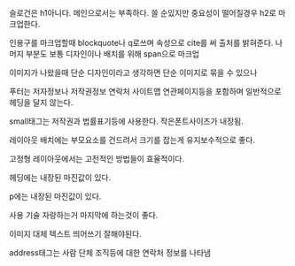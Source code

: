 슬로건은 h1아니다. 메인으로서는 부족하다. 쓸 순있지만 중요성이 떨어질경우 h2로 마크업한다.

인용구를 마크업할때 blockquote나 q로쓰며 속성으로 cite를 써 출처를 밝혀준다. 나머지 부분도 보통 디자인이나 배치를 위해 span으로 마크업

이미지가 나왔을때 단순 디자인이라고 생각하면 단순 이미지로 묶을 수 있으나 

푸터는 저자정보나 저작권정보 연락처 사이트맵 연관페이지등을 포함하며 일반적으로 헤딩을 달지 않는다.

small태그는 저작권과 법률표기등에 사용한다. 작은폰트사이즈가 내장됨.

레이아웃 배치에는 부모요소를 건드려서 크기를 잡는게 유지보수적으로 좋다.

고정형 레이아웃에서는 고전적인 방법들이 효율적이다.

헤딩에는 내장된 마진값이 있다.

p에는 내장된 마진값이 있다.

사용 기술 자랑하는거 마지막에 하는것이 좋다.

이미지 대체 텍스트 띄어쓰기 잘해야된다.

address태그는 사람 단체 조직등에 대한 연락처 정보를 나타냄